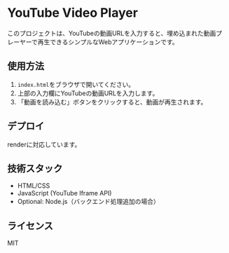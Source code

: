 # YouTube Video Player

このプロジェクトは、YouTubeの動画URLを入力すると、埋め込まれた動画プレーヤーで再生できるシンプルなWebアプリケーションです。

## 使用方法

1. `index.html`をブラウザで開いてください。
2. 上部の入力欄にYouTubeの動画URLを入力します。
3. 「動画を読み込む」ボタンをクリックすると、動画が再生されます。

## デプロイ

renderに対応しています。

## 技術スタック

- HTML/CSS
- JavaScript (YouTube Iframe API)
- Optional: Node.js（バックエンド処理追加の場合）

## ライセンス

MIT
